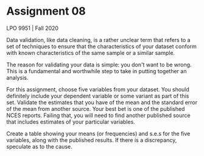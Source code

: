 Assignment 08
================
LPO 9951 | Fall 2020

Data validation, like data cleaning, is a rather unclear term that refers to a set of techniques to ensure that the characteristics of your dataset conform with known characteristics of the same sample or a similar sample.

The reason for validating your data is simple: you don't want to be wrong. This is a fundamental and worthwhile step to take in putting together an analysis.

For this assignment, choose five variables from your dataset. You should definitely include your dependent variable or some variant as part of this set. Validate the estimates that you have of the mean and the standard error of the mean from another source. Your best bet is one of the published NCES reports. Failing that, you will need to find another published source that includes estimates of your particular variables.

Create a table showing your means (or frequencies) and s.e.s for the five variables, along with the published results. If there is a discrepancy, speculate as to the cause.

<br>
